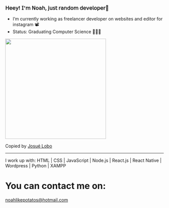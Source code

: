 ### 𝖧𝖾𝖾𝗒! 𝖨'𝗆 𝖭𝗈𝖺𝗁, 𝗃𝗎𝗌𝗍 𝗋𝖺𝗇𝖽𝗈𝗆 𝖽𝖾𝗏𝖾𝗅𝗈𝗉𝖾𝗋🌱


- I’m currently working as freelancer developer on websites and editor for instagram 📽
- Status: Graduating Computer Science 👨🏻‍💻

<img width="320px" src="https://github-readme-stats.vercel.app/api/top-langs/?username=Solamento02&layout=compact&langs_count=7&theme=panda" />
<p>Copied by <a href="https://github.com/RoyMusthang">Josué Lobo</a></p>

<hr>
I work up with: HTML | CSS | JavaScript | Node.js | React.js | React Native | Wordpress | Python | XAMPP
</hr>

# You can contact me on:

<a target="_blank" href="mailto:noahlikepotatos@hotmail.com">noahlikepotatos@hotmail.com</a>
</br>

